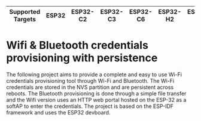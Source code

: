 | Supported Targets | ESP32 | ESP32-C2 | ESP32-C3 | ESP32-C6 | ESP32-H2 | ESP32-S2 | ESP32-S3 |
| ----------------- | ----- | -------- | -------- | -------- | -------- | -------- | -------- |

# Wifi & Bluetooth credentials provisioning with persistence

The following project aims to provide a complete and easy to use Wi-Fi credentials provisioning tool through Wi-Fi and Bluetooth. The Wi-Fi credentials are stored in the NVS partition and are persistent across reboots. The Bluetooth provisioning is done through a simple file transfer and the Wifi version uses an HTTP web portal hosted on the ESP-32 as a softAP to enter the credentials. The project is based on the ESP-IDF framework and uses the ESP32 devboard.
